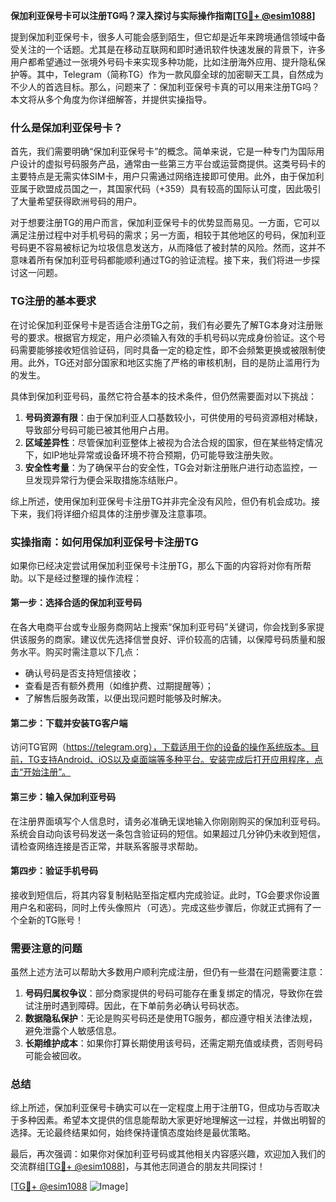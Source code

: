 **保加利亚保号卡可以注册TG吗？深入探讨与实际操作指南[[TG💪+ @esim1088](https://t.me/s/esim1088)]**

提到保加利亚保号卡，很多人可能会感到陌生，但它却是近年来跨境通信领域中备受关注的一个话题。尤其是在移动互联网和即时通讯软件快速发展的背景下，许多用户都希望通过一张境外号码卡来实现多种功能，比如注册海外应用、提升隐私保护等。其中，Telegram（简称TG）作为一款风靡全球的加密聊天工具，自然成为不少人的首选目标。那么，问题来了：保加利亚保号卡真的可以用来注册TG吗？本文将从多个角度为你详细解答，并提供实操指导。

### 什么是保加利亚保号卡？

首先，我们需要明确“保加利亚保号卡”的概念。简单来说，它是一种专门为国际用户设计的虚拟号码服务产品，通常由一些第三方平台或运营商提供。这类号码卡的主要特点是无需实体SIM卡，用户只需通过网络连接即可使用。此外，由于保加利亚属于欧盟成员国之一，其国家代码（+359）具有较高的国际认可度，因此吸引了大量希望获得欧洲号码的用户。

对于想要注册TG的用户而言，保加利亚保号卡的优势显而易见。一方面，它可以满足注册过程中对手机号码的需求；另一方面，相较于其他地区的号码，保加利亚号码更不容易被标记为垃圾信息发送方，从而降低了被封禁的风险。然而，这并不意味着所有保加利亚号码都能顺利通过TG的验证流程。接下来，我们将进一步探讨这一问题。

### TG注册的基本要求

在讨论保加利亚保号卡是否适合注册TG之前，我们有必要先了解TG本身对注册账号的要求。根据官方规定，用户必须输入有效的手机号码以完成身份验证。这个号码需要能够接收短信验证码，同时具备一定的稳定性，即不会频繁更换或被限制使用。此外，TG还对部分国家和地区实施了严格的审核机制，目的是防止滥用行为的发生。

具体到保加利亚号码，虽然它符合基本的技术条件，但仍然需要面对以下挑战：

1. **号码资源有限**：由于保加利亚人口基数较小，可供使用的号码资源相对稀缺，导致部分号码可能已被其他用户占用。
2. **区域差异性**：尽管保加利亚整体上被视为合法合规的国家，但在某些特定情况下，如IP地址异常或设备环境不符合预期，仍可能导致注册失败。
3. **安全性考量**：为了确保平台的安全性，TG会对新注册账户进行动态监控，一旦发现异常行为便会采取措施冻结账户。

综上所述，使用保加利亚保号卡注册TG并非完全没有风险，但仍有机会成功。接下来，我们将详细介绍具体的注册步骤及注意事项。

### 实操指南：如何用保加利亚保号卡注册TG

如果你已经决定尝试用保加利亚保号卡注册TG，那么下面的内容将对你有所帮助。以下是经过整理的操作流程：

#### 第一步：选择合适的保加利亚号码
在各大电商平台或专业服务商网站上搜索“保加利亚号码”关键词，你会找到多家提供该服务的商家。建议优先选择信誉良好、评价较高的店铺，以保障号码质量和服务水平。购买时需注意以下几点：
- 确认号码是否支持短信接收；
- 查看是否有额外费用（如维护费、过期提醒等）；
- 了解售后服务政策，以便出现问题时能够及时解决。

#### 第二步：下载并安装TG客户端
访问TG官网（https://telegram.org），下载适用于你的设备的操作系统版本。目前，TG支持Android、iOS以及桌面端等多种平台。安装完成后打开应用程序，点击“开始注册”。

#### 第三步：输入保加利亚号码
在注册界面填写个人信息时，请务必准确无误地输入你刚刚购买的保加利亚号码。系统会自动向该号码发送一条包含验证码的短信。如果超过几分钟仍未收到短信，请检查网络连接是否正常，并联系客服寻求帮助。

#### 第四步：验证手机号码
接收到短信后，将其内容复制粘贴至指定框内完成验证。此时，TG会要求你设置用户名和密码，同时上传头像照片（可选）。完成这些步骤后，你就正式拥有了一个全新的TG账号！

### 需要注意的问题

虽然上述方法可以帮助大多数用户顺利完成注册，但仍有一些潜在问题需要注意：

1. **号码归属权争议**：部分商家提供的号码可能存在重复绑定的情况，导致你在尝试注册时遇到障碍。因此，在下单前务必确认号码状态。
2. **数据隐私保护**：无论是购买号码还是使用TG服务，都应遵守相关法律法规，避免泄露个人敏感信息。
3. **长期维护成本**：如果你打算长期使用该号码，还需定期充值或续费，否则号码可能会被回收。

### 总结

综上所述，保加利亚保号卡确实可以在一定程度上用于注册TG，但成功与否取决于多种因素。希望本文提供的信息能帮助大家更好地理解这一过程，并做出明智的选择。无论最终结果如何，始终保持谨慎态度始终是最优策略。

最后，再次强调：如果你对保加利亚号码或其他相关内容感兴趣，欢迎加入我们的交流群组[[TG💪+ @esim1088](https://t.me/s/esim1088)]，与其他志同道合的朋友共同探讨！ 

[[TG💪+ @esim1088](https://t.me/s/esim1088) ![Image](https://i.postimg.cc/4NQfJmqS/Snipaste-2025-05-13-00-14-12.png)]